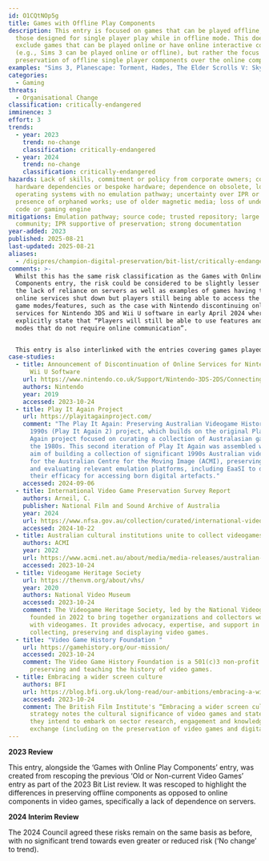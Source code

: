 ```yaml
---
id: O1CQtNOp5g
title: Games with Offline Play Components
description: This entry is focused on games that can be played offline, often
  those designed for single player play while in offline mode. This does not
  exclude games that can be played online or have online interactive components
  (e.g., Sims 3 can be played online or offline), but rather the focus is on the
  preservation of offline single player components over the online components.
examples: "Sims 3, Planescape: Torment, Hades, The Elder Scrolls V: Skyrim"
categories:
  - Gaming
threats:
  - Organisational Change
classification: critically-endangered
imminence: 3
effort: 3
trends:
  - year: 2023
    trend: no-change
    classification: critically-endangered
  - year: 2024
    trend: no-change
    classification: critically-endangered
hazards: Lack of skills, commitment or policy from corporate owners; complex
  hardware dependencies or bespoke hardware; dependence on obsolete, low usage
  operating systems with no emulation pathway; uncertainty over IPR or the
  presence of orphaned works; use of older magnetic media; loss of underlying
  code or gaming engine
mitigations: Emulation pathway; source code; trusted repository; large user
  community; IPR supportive of preservation; strong documentation
year-added: 2023
published: 2025-08-21
last-updated: 2025-08-21
aliases:
  - /digipres/champion-digital-preservation/bit-list/critically-endangered/bitlist-games-offline-components
comments: >-
  Whilst this has the same risk classification as the Games with Online Play
  Components entry, the risk could be considered to be slightly lesser due to
  the lack of reliance on servers as well as examples of games having their
  online services shut down but players still being able to access the offline
  game modes/features, such as the case with Nintendo discontinuing online
  services for Nintendo 3DS and Wii U software in early April 2024 where they
  explicitly state that “Players will still be able to use features and game
  modes that do not require online communication”.


  This entry is also interlinked with the entries covering games played on different hardware (Console games, PC games and smartphone games entries) as the risks can change based on this
case-studies:
  - title: Announcement of Discontinuation of Online Services for Nintendo 3DS and
      Wii U Software
    url: https://www.nintendo.co.uk/Support/Nintendo-3DS-2DS/Connecting-to-the-Internet/Announcement-of-Discontinuation-of-Online-Services-for-Nintendo-3DS-and-Wii-U-Software-2455285.html
    authors: Nintendo
    year: 2019
    accessed: 2023-10-24
  - title: Play It Again Project
    url: https://playitagainproject.com/
    comment: "The Play It Again: Preserving Australian Videogame History of the
      1990s (Play It Again 2) project, which builds on the original Play It
      Again project focused on curating a collection of Australasian games of
      the 1980s. This second iteration of Play It Again was assembled with the
      aim of building a collection of significant 1990s Australian videogames
      for the Australian Centre for the Moving Image (ACMI), preserving these
      and evaluating relevant emulation platforms, including EaaSI to determine
      their efficacy for accessing born digital artefacts."
    accessed: 2024-09-06
  - title: International Video Game Preservation Survey Report
    authors: Arneil, C.
    publisher: National Film and Sound Archive of Australia
    year: 2024
    url: https://www.nfsa.gov.au/collection/curated/international-video-games-preservation
    accessed: 2024-10-22
  - title: Australian cultural institutions unite to collect videogames
    authors: ACMI
    year: 2022
    url: https://www.acmi.net.au/about/media/media-releases/australian-cultural-institutions-unite-to-collect-videogames/
    accessed: 2023-10-24
  - title: Videogame Heritage Society
    url: https://thenvm.org/about/vhs/
    year: 2020
    authors: National Video Museum
    accessed: 2023-10-24
    comment: The Videogame Heritage Society, led by the National Videogame Museum,
      founded in 2022 to bring together organizations and collectors working
      with videogames. It provides advocacy, expertise, and support in
      collecting, preserving and displaying video games.
  - title: "Video Game History Foundation "
    url: https://gamehistory.org/our-mission/
    accessed: 2023-10-24
    comment: The Video Game History Foundation is a 501(c)3 non-profit dedicated to
      preserving and teaching the history of video games.
  - title: Embracing a wider screen culture
    authors: BFI
    url: https://blog.bfi.org.uk/long-read/our-ambitions/embracing-a-wider-screen-culture/
    accessed: 2023-10-24
    comment: The British Film Institute's “Embracing a wider screen culture”
      strategy notes the cultural significance of video games and states that
      they intend to embark on sector research, engagement and knowledge
      exchange (including on the preservation of video games and digital media).
---
```

**2023 Review**

This entry, alongside the ‘Games with Online Play Components’ entry, was created from rescoping the previous ‘Old or Non-current Video Games’ entry as part of the 2023 Bit List review. It was rescoped to highlight the differences in preserving offline components as opposed to online components in video games, specifically a lack of dependence on servers.

**2024 Interim Review**

The 2024 Council agreed these risks remain on the same basis as before, with no significant trend towards even greater or reduced risk (‘No change’ to trend).

